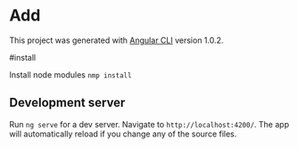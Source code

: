 
# Add

This project was generated with [Angular CLI](https://github.com/angular/angular-cli) version 1.0.2.

#install

Install node modules `nmp install`

## Development server

Run `ng serve` for a dev server. Navigate to `http://localhost:4200/`. The app will automatically reload if you change any of the source files.